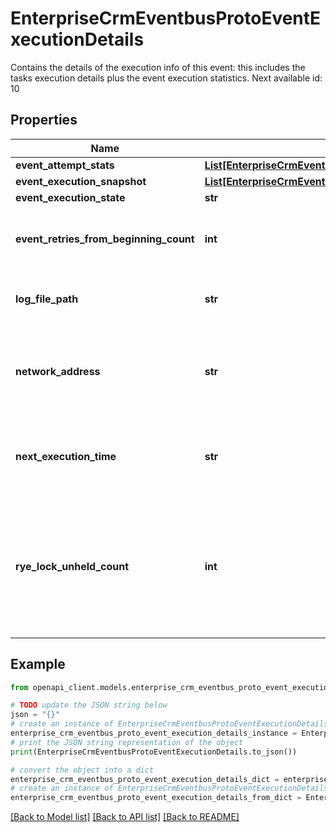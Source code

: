 # EnterpriseCrmEventbusProtoEventExecutionDetails

Contains the details of the execution info of this event: this includes the tasks execution details plus the event execution statistics. Next available id: 10

## Properties

Name | Type | Description | Notes
------------ | ------------- | ------------- | -------------
**event_attempt_stats** | [**List[EnterpriseCrmEventbusProtoEventExecutionDetailsEventAttemptStats]**](EnterpriseCrmEventbusProtoEventExecutionDetailsEventAttemptStats.md) |  | [optional] 
**event_execution_snapshot** | [**List[EnterpriseCrmEventbusProtoEventExecutionSnapshot]**](EnterpriseCrmEventbusProtoEventExecutionSnapshot.md) |  | [optional] 
**event_execution_state** | **str** |  | [optional] 
**event_retries_from_beginning_count** | **int** | Indicates the number of times the execution has restarted from the beginning. | [optional] 
**log_file_path** | **str** | The log file path (aka. cns address) for this event. | [optional] 
**network_address** | **str** | The network address (aka. bns address) that indicates where the event executor is running. | [optional] 
**next_execution_time** | **str** | Next scheduled execution time in case the execution status was RETRY_ON_HOLD. | [optional] 
**rye_lock_unheld_count** | **int** | Used internally and shouldn&#39;t be exposed to users. A counter for the cron job to record how many times this event is in in_process state but don&#39;t have a lock consecutively/ | [optional] 

## Example

```python
from openapi_client.models.enterprise_crm_eventbus_proto_event_execution_details import EnterpriseCrmEventbusProtoEventExecutionDetails

# TODO update the JSON string below
json = "{}"
# create an instance of EnterpriseCrmEventbusProtoEventExecutionDetails from a JSON string
enterprise_crm_eventbus_proto_event_execution_details_instance = EnterpriseCrmEventbusProtoEventExecutionDetails.from_json(json)
# print the JSON string representation of the object
print(EnterpriseCrmEventbusProtoEventExecutionDetails.to_json())

# convert the object into a dict
enterprise_crm_eventbus_proto_event_execution_details_dict = enterprise_crm_eventbus_proto_event_execution_details_instance.to_dict()
# create an instance of EnterpriseCrmEventbusProtoEventExecutionDetails from a dict
enterprise_crm_eventbus_proto_event_execution_details_from_dict = EnterpriseCrmEventbusProtoEventExecutionDetails.from_dict(enterprise_crm_eventbus_proto_event_execution_details_dict)
```
[[Back to Model list]](../README.md#documentation-for-models) [[Back to API list]](../README.md#documentation-for-api-endpoints) [[Back to README]](../README.md)


